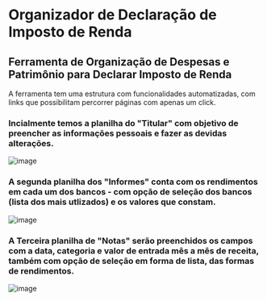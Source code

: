 # Organizador de Declaração de Imposto de Renda
## Ferramenta de Organização de Despesas e Patrimônio para Declarar Imposto de Renda

A ferramenta tem uma estrutura com funcionalidades automatizadas, com links que possibilitam percorrer páginas com apenas um click. 

### Incialmente temos a planilha do "Titular" com objetivo de preencher as informações pessoais e fazer as devidas alterações.

![image](https://github.com/user-attachments/assets/1a7c4642-5228-4ece-b692-dc78e383e76e)

### A segunda planilha dos "Informes" conta com os rendimentos em cada um dos bancos - com opção de seleção dos bancos (lista dos mais utlizados) e os valores que constam. 

![image](https://github.com/user-attachments/assets/62c36781-ef45-48d1-9151-7bc9bb1100e9)

### A Terceira planilha de "Notas" serão preenchidos os campos com a data, categoria e valor de entrada mês a mês de receita, também com opção de seleção em forma de lista, das formas de rendimentos.

![image](https://github.com/user-attachments/assets/a9ff943b-12f4-46de-8f91-180e24d439a9)
